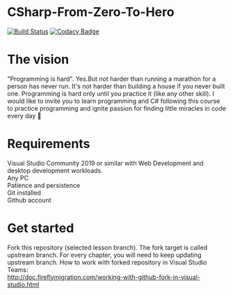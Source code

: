 # CSharp-From-Zero-To-Hero
[![Build Status](https://dev.azure.com/almantusk/From-Zero-To-Hero/_apis/build/status/Almantask.CSharp-From-Zero-To-Hero?branchName=master)](https://dev.azure.com/almantusk/From-Zero-To-Hero/_build/latest?definitionId=5&branchName=master)
[![Codacy Badge](https://api.codacy.com/project/badge/Grade/a358adf21c2442cd91a4827a50213ff1)](https://www.codacy.com/manual/Almantask/CSharp-From-Zero-To-Hero?utm_source=github.com&amp;utm_medium=referral&amp;utm_content=Almantask/CSharp-From-Zero-To-Hero&amp;utm_campaign=Badge_Grade)  
  # The vision
"Programming is hard". Yes.But not harder than running a marathon for a person has never run. It's not harder than 
building a house if you never built one. Programming is hard only until you practice it (like any other skill). I would like to invite you to learn programming and C# following this course to practice programming and ignite passion for finding little miracles in code every day 🙂
  
  # Requirements
  Visual Studio Community 2019 or similar with Web Development and desktop development workloads.  
  Any PC  
  Patience and persistence  
  Git installed  
  Github account  
  
  # Get started

  Fork this repository (selected lesson branch). 
  The fork target is called upstream branch. For every chapter, you will need to keep updating upstream branch. 
  How to work with forked repository in Visual Studio Teams:  
  http://doc.fireflymigration.com/working-with-github-fork-in-visual-studio.html
  
  



 

 

